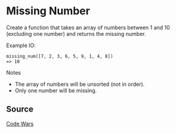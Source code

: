 # Missing Number

Create a function that takes an array of numbers between 1 and 10 (excluding one number) and returns the missing number.

Example IO:
```
missing_num([7, 2, 3, 6, 5, 9, 1, 4, 8])
=> 10
```

Notes
* The array of numbers will be unsorted (not in order).
* Only one number will be missing.

## Source
[Code Wars](https://www.codewars.com/kata/find-the-missing-number?utm_source=newsletter&utm_medium=email&utm_campaign=weekly_coding_challenges&utm_term=2019-09-17)
